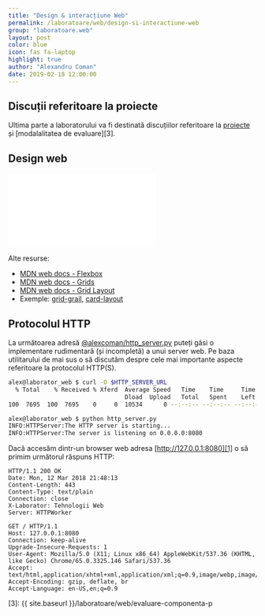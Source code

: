 ```yaml
---
title: "Design & interacțiune Web"
permalink: /laboratoare/web/design-si-interactiune-web
group: "laboratoare.web"
layout: post
color: blue
icon: fas fa-laptop
highlight: true
author: "Alexandru Coman"
date: 2019-02-18 12:00:00
---
```


## Discuții referitoare la proiecte

Ultima parte a laboratorului va fi destinată discuțiilor referitoare la [proiecte][2] și [modalalitatea de evaluare][3].

## Design web

<div class="embed-responsive embed-responsive-4by3"> 
    <iframe src="//www.slideshare.net/slideshow/embed_code/key/xToUy0eEzWI1jD"
            frameborder="0" marginwidth="0" marginheight="0" scrolling="no"
            allowfullscreen>        
    </iframe> 
</div>

Alte resurse:

- [MDN web docs - Flexbox][flexbox]
- [MDN web docs - Grids][grids]
- [MDN web docs - Grid Layout][grid-layout]
- Exemple: [grid-grail], [card-layout]

## Protocolul HTTP

La următoarea adresă [@alexcoman/http_server.py][0] puteți găsi o implementare rudimentară (și incompletă) a unui server web.
Pe baza utilitarului de mai sus o să discutăm despre cele mai importante aspecte referitoare la protocolul HTTP(S).

```bash
alex@laborator_web $ curl -O $HTTP_SERVER_URL
  % Total    % Received % Xferd  Average Speed   Time    Time     Time  Current
                                 Dload  Upload   Total   Spent    Left  Speed
100  7695  100  7695    0     0  10534      0 --:--:-- --:--:-- --:--:-- 10541

alex@laborator_web $ python http_server.py
INFO:HTTPServer:The HTTP server is starting...
INFO:HTTPServer:The server is listening on 0.0.0.0:8080
```

Dacă accesăm dintr-un browser web adresa [http://127.0.0.1:8080][1] o să primim următorul răspuns HTTP:

```
HTTP/1.1 200 OK
Date: Mon, 12 Mar 2018 21:48:13
Content-Length: 443
Content-Type: text/plain
Connection: close
X-Laborator: Tehnologii Web
Server: HTTPWorker

GET / HTTP/1.1
Host: 127.0.0.1:8080
Connection: keep-alive
Upgrade-Insecure-Requests: 1
User-Agent: Mozilla/5.0 (X11; Linux x86_64) AppleWebKit/537.36 (KHTML, like Gecko) Chrome/65.0.3325.146 Safari/537.36
Accept: text/html,application/xhtml+xml,application/xml;q=0.9,image/webp,image/apng,*/*;q=0.8
Accept-Encoding: gzip, deflate, br
Accept-Language: en-US,en;q=0.9
```

[flexbox]: https://developer.mozilla.org/en-US/docs/Learn/CSS/CSS_layout/Flexbox
[grids]: https://developer.mozilla.org/en-US/docs/Learn/CSS/CSS_layout/Grids
[grid-layout]: https://developer.mozilla.org/en-US/docs/Web/CSS/CSS_Grid_Layout
[grid-grail]: https://glitch.com/edit/#!/grid-grail?path=index.html:1:0
[card-layout]: https://glitch.com/edit/#!/card-layout?path=index.html:45:51

[0]: https://gist.github.com/alexcoman/226af528b4bded9a1db2bbf55803d48c
[1]: http://127.0.0.1:8080
[2]: https://profs.info.uaic.ro/~busaco/teach/courses/web/web-projects.html#calendar
[3]: {{ site.baseurl }}/laboratoare/web/evaluare-componenta-p

